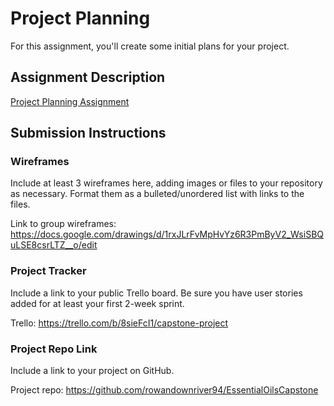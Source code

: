# Project Planning
For this assignment, you'll create some initial plans for your project.

## Assignment Description
[Project Planning Assignment](https://education.launchcode.org/liftoff/modules/assignments/project-planning)

## Submission Instructions

### Wireframes

Include at least 3 wireframes here, adding images or files to your repository as necessary. Format them as a bulleted/unordered list with links to the files.

Link to group wireframes: https://docs.google.com/drawings/d/1rxJLrFvMpHvYz6R3PmByV2_WsiSBQuLSE8csrLTZ__o/edit

### Project Tracker

Include a link to your public Trello board. Be sure you have user stories added for at least your first 2-week sprint.

Trello: https://trello.com/b/8sieFcI1/capstone-project

### Project Repo Link

Include a link to your project on GitHub.

Project repo: https://github.com/rowandownriver94/EssentialOilsCapstone
